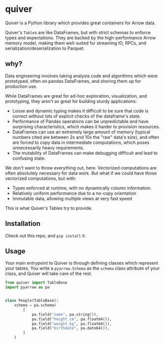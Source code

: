 # quiver

Quiver is a Python library which provides great containers for Arrow data.

Quiver's `Table`s are like DataFrames, but with strict schemas to
enforce types and expectations. They are backed by the
high-performance Arrow memory model, making them well-suited for
streaming IO, RPCs, and serialization/deserialization to Parquet.

## why?

Data engineering involves taking analysis code and algorithms which
were prototyped, often on pandas DataFrames, and shoring them up for
production use.

While DataFrames are great for ad-hoc exploration, visualization, and
prototyping, they aren't as great for building sturdy applications:

 - Loose and dynamic typing makes it difficult to be sure that code is
   correct without lots of explicit checks of the dataframe's state.
 - Performance of Pandas operations can be unpredictable and have
   surprising characteristics, which makes it harder to provision
   resources.
 - DataFrames can use an extremely large amount of memory (typical
   numbers cited are between 2x and 10x the "raw" data's size), and
   often are forced to copy data in intermediate computations, which
   poses unnecessarily heavy requirements.
 - The mutability of DataFrames can make debugging difficult and lead
   to confusing state.
   
We don't want to throw everything out, here. Vectorized computations
are often absolutely necessary for data work. But what if we could
have those vectorized computations, but with:
 - Types enforced at runtime, with no dynamically column information.
 - Relatively uniform performance due to a no-copy orientation
 - Immutable data, allowing multiple views at very fast speed
  
This is what Quiver's Tables try to provide.

## Installation

Check out this repo, and `pip install` it.

## Usage

Your main entrypoint to Quiver is through defining classes which
represent your tables. You write a `pyarrow.Schema` as the `schema`
class attribute of your class, and Quiver will take care of the rest.

```python
from quiver import TableBase
import pyarrow as pa


class People(TableBase):
    schema = pa.schema(
	    [
	        pa.field("name", pa.string()),
			pa.field("height_cm", pa.float64()),
			pa.field("weight_kg", pa.float64()),
			pa.field("birthdate", pa.date64()),
	    ]
	)
```







